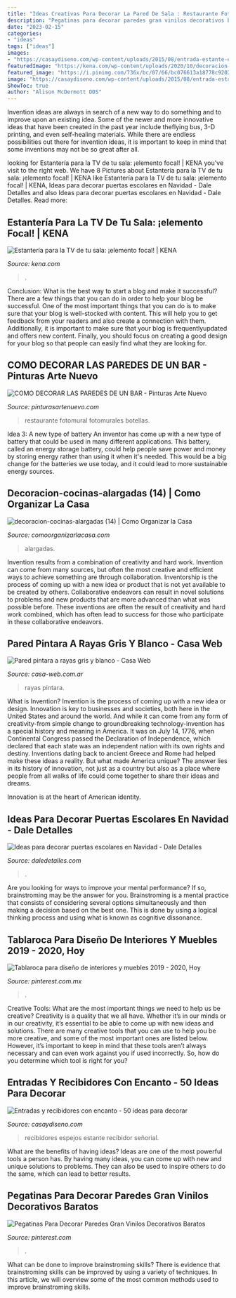 ```yaml
---
title: "Ideas Creativas Para Decorar La Pared De Sala : Restaurante Fotomural Fotomurales Botellas"
description: "Pegatinas para decorar paredes gran vinilos decorativos baratos"
date: "2023-02-15"
categories:
- "ideas"
tags: ["ideas"]
images:
- "https://casaydiseno.com/wp-content/uploads/2015/08/entrada-estante-espejo-pared.jpg"
featuredImage: "https://kena.com/wp-content/uploads/2020/10/decoracion-para-area-de-television-colorida.jpg"
featured_image: "https://i.pinimg.com/736x/bc/07/66/bc076613a18778c920291723d65b57ea.jpg"
image: "https://casaydiseno.com/wp-content/uploads/2015/08/entrada-estante-espejo-pared.jpg"
ShowToc: true
author: "Alison McDermott DDS"
---
```



Invention ideas are always in search of a new way to do something and to improve upon an existing idea. Some of the newer and more innovative ideas that have been created in the past year include theflying bus, 3-D printing, and even self-healing materials. While there are endless possibilities out there for invention ideas, it is important to keep in mind that some inventions may not be so great after all.

	

		
looking for Estantería para la TV de tu sala: ¡elemento focal! | KENA you've visit to the right web. We have 8 Pictures about Estantería para la TV de tu sala: ¡elemento focal! | KENA like Estantería para la TV de tu sala: ¡elemento focal! | KENA, Ideas para decorar puertas escolares en Navidad - Dale Detalles and also Ideas para decorar puertas escolares en Navidad - Dale Detalles. Read more:
		
    
## Estantería Para La TV De Tu Sala: ¡elemento Focal! | KENA

<img loading=lazy src="https://kena.com/wp-content/uploads/2020/10/decoracion-para-area-de-television-colorida.jpg" onerror="this.onerror=null;this.src='https://tse2.mm.bing.net/th?id=OIP.QJQ0ZD4iK5xlajZOlzj_MgHaGt&amp;pid=15.1';" alt="Estantería para la TV de tu sala: ¡elemento focal! | KENA">

_Source: kena.com_

>. 

	

Conclusion: What is the best way to start a blog and make it successful?
There are a few things that you can do in order to help your blog be successful. One of the most important things that you can do is to make sure that your blog is well-stocked with content. This will help you to get feedback from your readers and also create a connection with them. Additionally, it is important to make sure that your blog is frequentlyupdated and offers new content. Finally, you should focus on creating a good design for your blog so that people can easily find what they are looking for.

    
## COMO DECORAR LAS PAREDES DE UN BAR - Pinturas Arte Nuevo

<img loading=lazy src="http://www.pinturasartenuevo.com/wp-content/uploads/DECORACION-BAR.jpg" onerror="this.onerror=null;this.src='https://tse2.mm.bing.net/th?id=OIP.WnQycX5wBlzBAwFc3NbRNQHaE9&amp;pid=15.1';" alt="COMO DECORAR LAS PAREDES DE UN BAR - Pinturas Arte Nuevo">

_Source: pinturasartenuevo.com_

>restaurante fotomural fotomurales botellas. 

	

Idea 3: A new type of battery
An inventor has come up with a new type of battery that could be used in many different applications. This battery, called an energy storage battery, could help people save power and money by storing energy rather than using it when it's needed. This would be a big change for the batteries we use today, and it could lead to more sustainable energy sources.

    
## Decoracion-cocinas-alargadas (14) | Como Organizar La Casa

<img loading=lazy src="https://comoorganizarlacasa.com/wp-content/uploads/2017/08/decoracion-cocinas-alargadas-14.jpg" onerror="this.onerror=null;this.src='https://tse4.mm.bing.net/th?id=OIP.RV1hTxQlLycjr4jWAZ-FowHaLH&amp;pid=15.1';" alt="decoracion-cocinas-alargadas (14) | Como Organizar la Casa">

_Source: comoorganizarlacasa.com_

>alargadas. 

	

Invention results from a combination of creativity and hard work.
Invention can come from many sources, but often the most creative and efficient ways to achieve something are through collaboration. Inventorship is the process of coming up with a new idea or product that is not yet available to be created by others. Collaborative endeavors can result in novel solutions to problems and new products that are more advanced than what was possible before. These inventions are often the result of creativity and hard work combined, which has often lead to success for those who participate in these collaborative endeavors.

    
## Pared Pintara A Rayas Gris Y Blanco - Casa Web

<img loading=lazy src="https://casa-web.com.ar/wp-content/uploads/2020/07/Pared-pintara-a-rayas-gris-y-blanco-400x600.jpg" onerror="this.onerror=null;this.src='https://tse2.mm.bing.net/th?id=OIP.KRwmGvUPQ9UTnoMzxCV6eAAAAA&amp;pid=15.1';" alt="Pared pintara a rayas gris y blanco - Casa Web">

_Source: casa-web.com.ar_

>rayas pintara. 

	

What is Invention?
Invention is the process of coming up with a new idea or design. Innovation is key to businesses and societies, both here in the United States and around the world. And while it can come from any form of creativity-from simple change to groundbreaking technology-invention has a special history and meaning in America.
It was on July 14, 1776, when Continental Congress passed the Declaration of Independence, which declared that each state was an independent nation with its own rights and destiny. Inventions dating back to ancient Greece and Rome had helped make these ideas a reality. But what made America unique? The answer lies in its history of innovation, not just as a country but also as a place where people from all walks of life could come together to share their ideas and dreams.

Innovation is at the heart of American identity.

    
## Ideas Para Decorar Puertas Escolares En Navidad - Dale Detalles

<img loading=lazy src="https://i2.wp.com/www.daledetalles.com/wp-content/uploads/2017/10/Idea-para-decorar-puertas-escolares-en-Navidad2.jpg?resize=550%2C807" onerror="this.onerror=null;this.src='https://tse3.mm.bing.net/th?id=OIP.H5NqQZuh9PdbNTkctRNqVQHaK3&amp;pid=15.1';" alt="Ideas para decorar puertas escolares en Navidad - Dale Detalles">

_Source: daledetalles.com_

>. 

	

Are you looking for ways to improve your mental performance? If so, brainstroming may be the answer for you. Brainstroming is a mental practice that consists of considering several options simultaneously and then making a decision based on the best one. This is done by using a logical thinking process and using what is known as cognitive dissonance.

    
## Tablaroca Para Diseño De Interiores Y Muebles 2019 - 2020, Hoy

<img loading=lazy src="https://i.pinimg.com/736x/19/aa/a8/19aaa84701af067ba3d4478a380191da.jpg" onerror="this.onerror=null;this.src='https://tse3.mm.bing.net/th?id=OIP.E-9wpovgSHCn0dEek6wCCwHaJ4&amp;pid=15.1';" alt="Tablaroca para diseño de interiores y muebles 2019 - 2020, Hoy">

_Source: pinterest.com.mx_

>. 

	

Creative Tools: What are the most important things we need to help us be creative?
Creativity is a quality that we all have. Whether it’s in our minds or in our creativity, it’s essential to be able to come up with new ideas and solutions. There are many creative tools that you can use to help you be more creative, and some of the most important ones are listed below. However, it’s important to keep in mind that these tools aren’t always necessary and can even work against you if used incorrectly. So, how do you determine which tool is right for you?

    
## Entradas Y Recibidores Con Encanto - 50 Ideas Para Decorar

<img loading=lazy src="https://casaydiseno.com/wp-content/uploads/2015/08/entrada-estante-espejo-pared.jpg" onerror="this.onerror=null;this.src='https://tse4.mm.bing.net/th?id=OIP.HrL1thRSjT1yE3Y5KNm9CQHaKG&amp;pid=15.1';" alt="Entradas y recibidores con encanto - 50 ideas para decorar">

_Source: casaydiseno.com_

>recibidores espejos estante recibidor señorial. 

	

What are the benefits of having ideas?
Ideas are one of the most powerful tools a person has. By having many ideas, you can come up with new and unique solutions to problems. They can also be used to inspire others to do the same, which can lead to better results.

    
## Pegatinas Para Decorar Paredes Gran Vinilos Decorativos Baratos

<img loading=lazy src="https://i.pinimg.com/736x/bc/07/66/bc076613a18778c920291723d65b57ea.jpg" onerror="this.onerror=null;this.src='https://tse2.mm.bing.net/th?id=OIP.s4rvJvaS4GTpgepBCC5cQQHaF7&amp;pid=15.1';" alt="Pegatinas Para Decorar Paredes Gran Vinilos Decorativos Baratos">

_Source: pinterest.com_

>. 

	

What can be done to improve brainstroming skills?
There is evidence that brainstroming skills can be improved by using a variety of techniques. In this article, we will overview some of the most common methods used to improve brainstroming skills.

